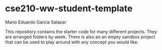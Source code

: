 # cse210-ww-student-template
Mario Eduardo Garcia Salazar

This repository contains the starter code for many different projects. They are arranged folders by week. There is also an an empty sandbox project that can be used to play around with any concept you would like.
